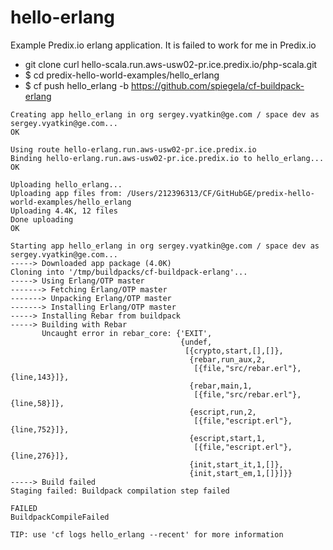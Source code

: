 hello-erlang
============

Example Predix.io erlang application. It is failed to work for me in Predix.io

- git clone curl hello-scala.run.aws-usw02-pr.ice.predix.io/php-scala.git
- $ cd predix-hello-world-examples/hello_erlang
- $ cf push hello_erlang -b https://github.com/spiegela/cf-buildpack-erlang
``` 
Creating app hello_erlang in org sergey.vyatkin@ge.com / space dev as sergey.vyatkin@ge.com...
OK

Using route hello-erlang.run.aws-usw02-pr.ice.predix.io
Binding hello-erlang.run.aws-usw02-pr.ice.predix.io to hello_erlang...
OK

Uploading hello_erlang...
Uploading app files from: /Users/212396313/CF/GitHubGE/predix-hello-world-examples/hello_erlang
Uploading 4.4K, 12 files
Done uploading               
OK

Starting app hello_erlang in org sergey.vyatkin@ge.com / space dev as sergey.vyatkin@ge.com...
-----> Downloaded app package (4.0K)
Cloning into '/tmp/buildpacks/cf-buildpack-erlang'...
-----> Using Erlang/OTP master
-------> Fetching Erlang/OTP master
-------> Unpacking Erlang/OTP master
-------> Installing Erlang/OTP master
-----> Installing Rebar from buildpack
-----> Building with Rebar
       Uncaught error in rebar_core: {'EXIT',
                                      {undef,
                                       [{crypto,start,[],[]},
                                        {rebar,run_aux,2,
                                         [{file,"src/rebar.erl"},{line,143}]},
                                        {rebar,main,1,
                                         [{file,"src/rebar.erl"},{line,58}]},
                                        {escript,run,2,
                                         [{file,"escript.erl"},{line,752}]},
                                        {escript,start,1,
                                         [{file,"escript.erl"},{line,276}]},
                                        {init,start_it,1,[]},
                                        {init,start_em,1,[]}]}}
-----> Build failed
Staging failed: Buildpack compilation step failed

FAILED
BuildpackCompileFailed

TIP: use 'cf logs hello_erlang --recent' for more information
``` 


